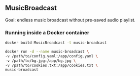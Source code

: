 ## MusicBroadcast

Goal: endless music broadcast without pre-saved audio playlist.

### Running inside a Docker container

```sh
docker build MusicBroadcast -t music-broadcast

docker run -d --name music-broadcast \
-v /path/to/config.yaml:/app/config.yaml \
-v /path/to/bg.jpg:/app/bg.jpg \
-v /path/to/cookies.txt:/app/cookies.txt \
music-broadcast
```
